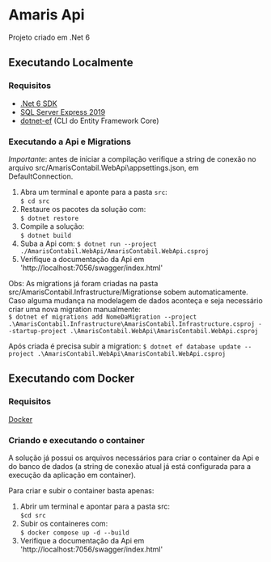 # Amaris Api

Projeto criado em .Net 6

## Executando Localmente

### Requisitos

- [.Net 6 SDK](https://dotnet.microsoft.com/en-us/download/dotnet/6.0)  
- [SQL Server Express 2019](https://www.microsoft.com/pt-br/sql-server/sql-server-downloads)
- [dotnet-ef](https://www.nuget.org/packages/dotnet-ef/) (CLI do Entity Framework Core)

### Executando a Api e Migrations

*Importante*: antes de iniciar a compilação verifique a string de conexão no arquivo src/AmarisContabil.WebApi\appsettings.json, em DefaultConnection.  

1) Abra um terminal e aponte para a pasta `src`:  
`$ cd src`  
2) Restaure os pacotes da solução com:  
`$ dotnet restore`  
3) Compile a solução:  
`$ dotnet build`  
4) Suba a Api com:
`$ dotnet run --project ./AmarisContabil.WebApi/AmarisContabil.WebApi.csproj`  
5) Verifique a documentação da Api em 'http://localhost:7056/swagger/index.html'  

Obs: As migrations já foram criadas na pasta src/AmarisContabil.Infrastructure/Migrationse sobem automaticamente. Caso alguma mudança na modelagem de dados aconteça e seja necessário criar uma nova migration manualmente:  
`$ dotnet ef migrations add NomeDaMigration --project .\AmarisContabil.Infrastructure\AmarisContabil.Infrastructure.csproj --startup-project .\AmarisContabil.WebApi\AmarisContabil.WebApi.csproj`  

Após criada é precisa subir a migration:
`$ dotnet ef database update --project .\AmarisContabil.WebApi\AmarisContabil.WebApi.csproj`

## Executando com Docker

### Requisitos

[Docker](https://docs.docker.com/desktop/install/windows-install/)

### Criando e executando o container

A solução já possui os arquivos necessários para criar o container da Api e do banco de dados (a string de conexão atual já está configurada para a execução da aplicação em container).  

Para criar e subir o container basta apenas:  

1) Abrir um terminal e apontar para a pasta src:  
`$cd src`
2) Subir os containeres com:  
`$ docker compose up -d --build`
3) Verifique a documentação da Api em 'http://localhost:7056/swagger/index.html'
